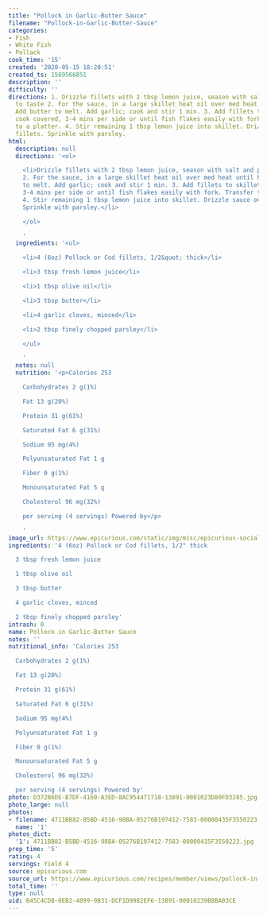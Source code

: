 ```yaml
---
title: "Pollock in Garlic-Butter Sauce"
filename: "Pollock-in-Garlic-Butter-Sauce"
categories:
- Fish
- White Fish
- Pollack
cook_time: '15'
created: '2020-05-15 18:20:51'
created_ts: 1589566851
description: ''
difficulty: ''
directions: 1. Drizzle fillets with 2 tbsp lemon juice, season with salt and pepper
  to taste 2. For the sauce, in a large skillet heat oil over med heat until hot.
  Add butter to melt. Add garlic; cook and stir 1 min. 3. Add fillets to skillet;
  cook covered, 3-4 mins per side or until fish flakes easily with fork. Transfer
  to a platter. 4. Stir remaining 1 tbsp lemon juice into skillet. Drizzle sauce over
  fillets. Sprinkle with parsley.
html:
  description: null
  directions: '<ol>

    <li>Drizzle fillets with 2 tbsp lemon juice, season with salt and pepper to taste
    2. For the sauce, in a large skillet heat oil over med heat until hot. Add butter
    to melt. Add garlic; cook and stir 1 min. 3. Add fillets to skillet; cook covered,
    3-4 mins per side or until fish flakes easily with fork. Transfer to a platter.
    4. Stir remaining 1 tbsp lemon juice into skillet. Drizzle sauce over fillets.
    Sprinkle with parsley.</li>

    </ol>

    '
  ingredients: '<ul>

    <li>4 (6oz) Pollock or Cod fillets, 1/2&quot; thick</li>

    <li>3 tbsp fresh lemon juice</li>

    <li>1 tbsp olive oil</li>

    <li>3 tbsp butter</li>

    <li>4 garlic cloves, minced</li>

    <li>2 tbsp finely chopped parsley</li>

    </ul>

    '
  notes: null
  nutrition: '<p>Calories 253

    Carbohydrates 2 g(1%)

    Fat 13 g(20%)

    Protein 31 g(61%)

    Saturated Fat 6 g(31%)

    Sodium 95 mg(4%)

    Polyunsaturated Fat 1 g

    Fiber 0 g(1%)

    Monounsaturated Fat 5 g

    Cholesterol 96 mg(32%)

    per serving (4 servings) Powered by</p>

    '
image_url: https://www.epicurious.com/static/img/misc/epicurious-social-logo.png
ingredients: '4 (6oz) Pollock or Cod fillets, 1/2" thick

  3 tbsp fresh lemon juice

  1 tbsp olive oil

  3 tbsp butter

  4 garlic cloves, minced

  2 tbsp finely chopped parsley'
intrash: 0
name: Pollock in Garlic-Butter Sauce
notes: ''
nutritional_info: 'Calories 253

  Carbohydrates 2 g(1%)

  Fat 13 g(20%)

  Protein 31 g(61%)

  Saturated Fat 6 g(31%)

  Sodium 95 mg(4%)

  Polyunsaturated Fat 1 g

  Fiber 0 g(1%)

  Monounsaturated Fat 5 g

  Cholesterol 96 mg(32%)

  per serving (4 servings) Powered by'
photo: D372B6DE-B7DF-4169-A3ED-8AC954471718-13891-0001023D80FD3285.jpg
photo_large: null
photos:
- filename: 4711BB82-B5BD-4516-98BA-05276B197412-7583-00000435F3550223.jpg
  name: '1'
photos_dict:
  '1': 4711BB82-B5BD-4516-98BA-05276B197412-7583-00000435F3550223.jpg
prep_time: '5'
rating: 4
servings: Yield 4
source: epicurious.com
source_url: https://www.epicurious.com/recipes/member/views/pollock-in-garlic-butter-sauce-51938241
total_time: ''
type: null
uid: B45C4CDB-0EB2-4099-9B31-DCF1D9982EF6-13891-00010239B8BA03CE
---
```


